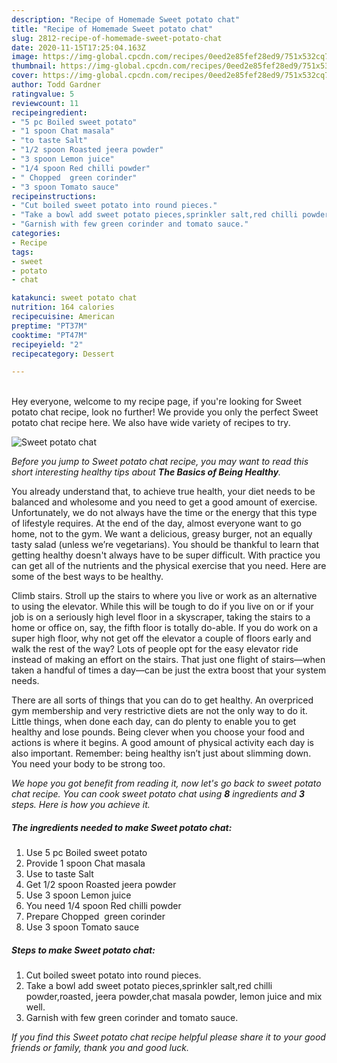 ```yaml
---
description: "Recipe of Homemade Sweet potato chat"
title: "Recipe of Homemade Sweet potato chat"
slug: 2812-recipe-of-homemade-sweet-potato-chat
date: 2020-11-15T17:25:04.163Z
image: https://img-global.cpcdn.com/recipes/0eed2e85fef28ed9/751x532cq70/sweet-potato-chat-recipe-main-photo.jpg
thumbnail: https://img-global.cpcdn.com/recipes/0eed2e85fef28ed9/751x532cq70/sweet-potato-chat-recipe-main-photo.jpg
cover: https://img-global.cpcdn.com/recipes/0eed2e85fef28ed9/751x532cq70/sweet-potato-chat-recipe-main-photo.jpg
author: Todd Gardner
ratingvalue: 5
reviewcount: 11
recipeingredient:
- "5 pc Boiled sweet potato"
- "1 spoon Chat masala"
- "to taste Salt"
- "1/2 spoon Roasted jeera powder"
- "3 spoon Lemon juice"
- "1/4 spoon Red chilli powder"
- " Chopped  green corinder"
- "3 spoon Tomato sauce"
recipeinstructions:
- "Cut boiled sweet potato into round pieces."
- "Take a bowl add sweet potato pieces,sprinkler​ salt,red chilli powder,roasted, jeera powder,chat masala powder, lemon juice and mix well."
- "Garnish with few green corinder and tomato sauce."
categories:
- Recipe
tags:
- sweet
- potato
- chat

katakunci: sweet potato chat 
nutrition: 164 calories
recipecuisine: American
preptime: "PT37M"
cooktime: "PT47M"
recipeyield: "2"
recipecategory: Dessert

---
```

<br>
Hey everyone, welcome to my recipe page, if you're looking for Sweet potato chat recipe, look no further! We provide you only the perfect Sweet potato chat recipe here. We also have wide variety of recipes to try.
<br>


![Sweet potato chat](https://img-global.cpcdn.com/recipes/0eed2e85fef28ed9/751x532cq70/sweet-potato-chat-recipe-main-photo.jpg)

<i>Before you jump to Sweet potato chat recipe, you may want to read this short interesting healthy tips about <strong>The Basics of Being Healthy</strong>.</i>

You already understand that, to achieve true health, your diet needs to be balanced and wholesome and you need to get a good amount of exercise. Unfortunately, we do not always have the time or the energy that this type of lifestyle requires. At the end of the day, almost everyone want to go home, not to the gym. We want a delicious, greasy burger, not an equally tasty salad (unless we’re vegetarians). You should be thankful to learn that getting healthy doesn't always have to be super difficult. With practice you can get all of the nutrients and the physical exercise that you need. Here are some of the best ways to be healthy.

Climb stairs. Stroll up the stairs to where you live or work as an alternative to using the elevator. While this will be tough to do if you live on or if your job is on a seriously high level floor in a skyscraper, taking the stairs to a home or office on, say, the fifth floor is totally do-able. If you do work on a super high floor, why not get off the elevator a couple of floors early and walk the rest of the way? Lots of people opt for the easy elevator ride instead of making an effort on the stairs. That just one flight of stairs—when taken a handful of times a day—can be just the extra boost that your system needs. 

There are all sorts of things that you can do to get healthy. An overpriced gym membership and very restrictive diets are not the only way to do it. Little things, when done each day, can do plenty to enable you to get healthy and lose pounds. Being clever when you choose your food and actions is where it begins. A good amount of physical activity each day is also important. Remember: being healthy isn’t just about slimming down. You need your body to be strong too. 


<i>We hope you got benefit from reading it, now let's go back to sweet potato chat recipe. You can cook sweet potato chat using <strong>8</strong> ingredients and <strong>3</strong> steps. Here is how you achieve it.
</i>

##### The ingredients needed to make Sweet potato chat:

1. Use 5 pc Boiled sweet potato
1. Provide 1 spoon Chat masala
1. Use to taste Salt
1. Get 1/2 spoon Roasted jeera powder
1. Use 3 spoon Lemon juice
1. You need 1/4 spoon Red chilli powder
1. Prepare  Chopped  green corinder
1. Use 3 spoon Tomato sauce


##### Steps to make Sweet potato chat:

1. Cut boiled sweet potato into round pieces.
1. Take a bowl add sweet potato pieces,sprinkler​ salt,red chilli powder,roasted, jeera powder,chat masala powder, lemon juice and mix well.
1. Garnish with few green corinder and tomato sauce.


<i>If you find this Sweet potato chat recipe helpful please share it to your good friends or family, thank you and good luck.</i>
